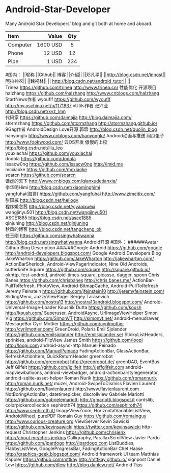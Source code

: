# Android-Star-Developer
Many Android Star Developers' blog and git both at home and aboard.

| Item      |    Value | Qty  |
| :-------- | --------:| :--: |
| Computer  | 1600 USD |  5   |
| Phone     |   12 USD |  12  |
| Pipe      |    1 USD | 234  |

#国内：
||昵称	||Github||	博客	||介绍||
||邓凡平|| ||http://blog.csdn.net/innost||	阿拉神农||
||魏祝林||	|| 	http://blog.csdn.net/android_tutor|| ||	 
Trinea	https://github.com/trinea	http://www.trinea.cn/	性能优化 开源项目
halzhang	https://github.com/halzhang	http://www.cnblogs.com/halzhang	StartNews作者
wyouflf	https://github.com/wyouflf	http://my.oschina.net/u/1171837	xUtils作者
张兴业	 	http://blog.csdn.net/xyz_lmn	 
代码家	https://github.com/daimajia	http://blog.daimajia.com/	 
stormzhang	https://github.com/stormzhang	http://stormzhang.github.io/	9Gag作者 AndroidDesign Love开源
郭霖	 	http://blog.csdn.net/guolin_blog	 
hanyonglu	 	http://www.cnblogs.com/hanyonglu/	Android动画与推送
闷瓜蛋子	 	http://www.fookwood.com/	云OS开发
傲慢的上校	 	http://blog.csdn.net/lilu_leo	 
youxiachai	https://github.com/youxiachai	 	 
dodola	https://github.com/dodola	 	 
Issacw0ng	https://github.com/Issacw0ng	http://imid.me	 
mcxiaoke	https://github.com/mcxiaoke	 	 
soarcn	https://github.com/soarcn	 	 
谦虚的天下	 	http://www.cnblogs.com/qianxudetianxia/	 
李华明Himi	 	http://blog.csdn.net/xiaominghimi	 
yangfuhai(海哥)	https://github.com/yangfuhai	http://www.zimeitix.com/	 
张国威	 	http://blog.csdn.net/hellogv	 
程序媛念茜	 	http://blog.csdn.net/yiyaaixuexi	 
wangjinyu501	 	http://blog.csdn.net/wangjinyu501	 
ASCE1885	 	http://blog.csdn.net/asce1885	 
qinjuning	 	http://blog.csdn.net/qinjuning	 
秋风的博客	 	http://blog.csdn.net/tangcheng_ok	 
任玉刚	https://github.com/singwhatiwanna	http://blog.csdn.net/singwhatiwanna	Android开源
#国外：
######Avatar	Github	Blog	Description
######Google Android	https://github.com/google	http://android-developers.blogspot.com/	Google Android Developers Blog
JakeWharton	https://github.com/JakeWharton	http://jakewharton.com/	ActionBarSherlock, Android-ViewPagerIndicator, Nine Old Androids, butterknife
Square	https://github.com/square	http://square.github.io/	okhttp, fest-android, android-times-square, picasso, dagger, spoon
Chris Banes	https://github.com/chrisbanes	http://chris.banes.me/	ActionBar-PullToRefresh, PhotoView, Android-BitmapCache, Android-PullToRefresh
Jeremy Feinstein	https://github.com/jfeinstein10	http://jeremyfeinstein.com/	SlidingMenu, JazzyViewPager
Sergey Tarasevich	https://github.com/nostra13	http://nostra13android.blogspot.com/	Android-Universal-Image-Loader
Koushik Dutta	https://github.com/koush	http://koush.com/	Superuser, AndroidAsync, UrlImageViewHelper
Simon Vig	https://github.com/SimonVT	http://simonvt.net/	android-menudrawer, MessageBar
Cyril Mottier	https://github.com/cyrilmottier	http://cyrilmottier.com/	GreenDroid, Polaris
Emil Sjolander	https://github.com/emilsjolander	http://emilsjolander.se/	StickyListHeaders, sprinkles, android-FlipView
James Smith	https://github.com/loopj	http://loopj.com	android-async-http
Manuel Peinado	https://github.com/ManuelPeinado	 	FadingActionBar, GlassActionBar, RefreshActionItem, QuickReturnHeader
greenrobot	https://github.com/greenrobot	http://greenrobot.de/	greenDAO, EventBus
Jeff Gilfelt	https://github.com/jgilfelt	http://jeffgilfelt.com	android-mapviewballoons, android-viewbadger, android-actionbarstylegenerator, android-sqlite-asset-helper
Roman Nurik	https://github.com/romannurik	http://roman.nurik.net/	muzei, Android-SwipeToDismiss
Flavien Laurent	https://github.com/flavienlaurent	http://www.flavienlaurent.com	NotBoringActionBar, datetimepicker, discrollview
Gabriele Mariotti	https://github.com/gabrielemariotti	http://gmariotti.blogspot.it	cardslib, colorpickercollection
sephiroth74	https://github.com/sephiroth74	http://www.sephiroth.it/	ImageViewZoom, HorizontalVariableListView, AndroidWheel, purePDF
Romain Guy	https://github.com/romainguy	http://www.curious-creature.org	ViewServer
Kevin Sawicki	https://github.com/kevinsawicki	https://twitter.com/kevinsawicki	http-request
Christopher Jenkins	https://github.com/chrisjenx	http://about.me/chris.jenkins	Calligraphy, ParallaxScrollView
Javier Pardo	https://github.com/jpardogo	http://jpardogo.com	ListBuddies, FlabbyListView, GoogleProgressBar, FadingActionBar
Chet Haase	 	http://graphics-geek.blogspot.com/	Android framework UI team
Matthias Käppler	https://github.com/mttkay	http://mttkay.github.io/	signpost
Daniel Lew	https://github.com/dlew	http://blog.danlew.net/	Android Tips
